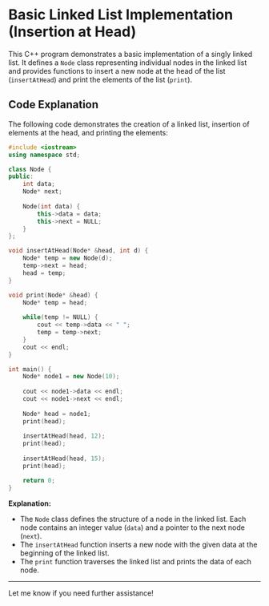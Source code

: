 

# **Basic Linked List Implementation (Insertion at Head)**

This C++ program demonstrates a basic implementation of a singly linked list. It defines a `Node` class representing individual nodes in the linked list and provides functions to insert a new node at the head of the list (`insertAtHead`) and print the elements of the list (`print`).

## **Code Explanation**

The following code demonstrates the creation of a linked list, insertion of elements at the head, and printing the elements:

```cpp
#include <iostream>
using namespace std;

class Node {
public:
    int data;
    Node* next;
    
    Node(int data) {
        this->data = data;
        this->next = NULL;
    }
};

void insertAtHead(Node* &head, int d) {
    Node* temp = new Node(d);
    temp->next = head;
    head = temp;
}

void print(Node* &head) {
    Node* temp = head;
    
    while(temp != NULL) {
        cout << temp->data << " ";
        temp = temp->next;
    }
    cout << endl;
}

int main() {
    Node* node1 = new Node(10);
    
    cout << node1->data << endl;
    cout << node1->next << endl;
    
    Node* head = node1;
    print(head);
    
    insertAtHead(head, 12);
    print(head);
     
    insertAtHead(head, 15);
    print(head);

    return 0;
}
```

**Explanation:**
- The `Node` class defines the structure of a node in the linked list. Each node contains an integer value (`data`) and a pointer to the next node (`next`).
- The `insertAtHead` function inserts a new node with the given data at the beginning of the linked list.
- The `print` function traverses the linked list and prints the data of each node.


---

Let me know if you need further assistance!